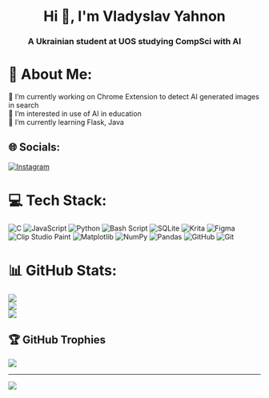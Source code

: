 <h1 align="center">Hi 👋, I'm Vladyslav Yahnon</h1>
<h3 align="center">A Ukrainian student at UOS studying CompSci with AI</h3>

# 💫 About Me:
🔭 I’m currently working on Chrome Extension to detect AI generated images in search<br>👯 I’m interested in use of AI in education<br>🌱 I’m currently learning Flask, Java


## 🌐 Socials:
[![Instagram](https://img.shields.io/badge/Instagram-%23E4405F.svg?logo=Instagram&logoColor=white)](https://instagram.com/Sarriaruva) 

# 💻 Tech Stack:
![C](https://img.shields.io/badge/c-%2300599C.svg?style=flat&logo=c&logoColor=white) ![JavaScript](https://img.shields.io/badge/javascript-%23323330.svg?style=flat&logo=javascript&logoColor=%23F7DF1E) ![Python](https://img.shields.io/badge/python-3670A0?style=flat&logo=python&logoColor=ffdd54) ![Bash Script](https://img.shields.io/badge/bash_script-%23121011.svg?style=flat&logo=gnu-bash&logoColor=white) ![SQLite](https://img.shields.io/badge/sqlite-%2307405e.svg?style=flat&logo=sqlite&logoColor=white) ![Krita](https://img.shields.io/badge/Krita-203759?style=flat&logo=krita&logoColor=EEF37B) ![Figma](https://img.shields.io/badge/figma-%23F24E1E.svg?style=flat&logo=figma&logoColor=white) ![Clip Studio Paint](https://img.shields.io/badge/ClipStudioPaint-%23CFD3D3.svg?style=flat&logo=ClipStudioPaint&logoColor=white) ![Matplotlib](https://img.shields.io/badge/Matplotlib-%23ffffff.svg?style=flat&logo=Matplotlib&logoColor=black) ![NumPy](https://img.shields.io/badge/numpy-%23013243.svg?style=flat&logo=numpy&logoColor=white) ![Pandas](https://img.shields.io/badge/pandas-%23150458.svg?style=flat&logo=pandas&logoColor=white) ![GitHub](https://img.shields.io/badge/github-%23121011.svg?style=flat&logo=github&logoColor=white) ![Git](https://img.shields.io/badge/git-%23F05033.svg?style=flat&logo=git&logoColor=white)
# 📊 GitHub Stats:
![](https://github-readme-stats.vercel.app/api?username=Minimaruva&theme=merko&hide_border=false&include_all_commits=false&count_private=true)<br/>
![](https://github-readme-streak-stats.herokuapp.com/?user=Minimaruva&theme=merko&hide_border=false)<br/>
![](https://github-readme-stats.vercel.app/api/top-langs/?username=Minimaruva&theme=merko&hide_border=false&include_all_commits=false&count_private=true&layout=compact)

## 🏆 GitHub Trophies
![](https://github-profile-trophy.vercel.app/?username=Minimaruva&theme=gruvbox&no-frame=true&no-bg=false&margin-w=4)

---
[![](https://visitcount.itsvg.in/api?id=Minimaruva&icon=0&color=8)](https://visitcount.itsvg.in)

<!-- Proudly created with GPRM ( https://gprm.itsvg.in ) -->
